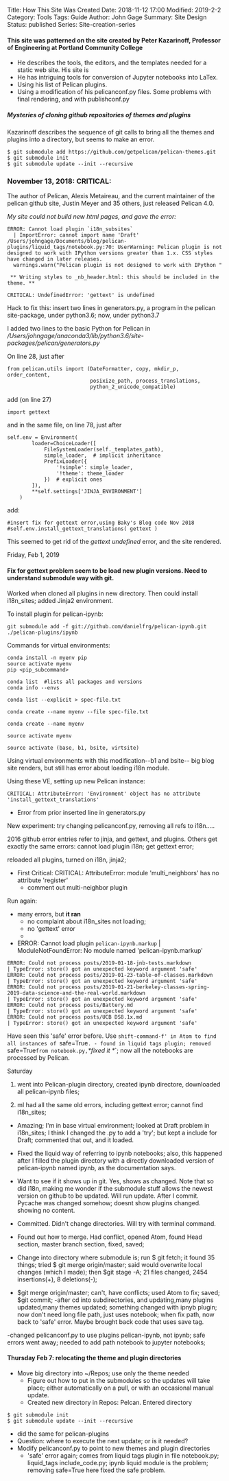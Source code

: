 Title: How This Site Was Created
Date: 2018-11-12 17:00
Modified: 2019-2-2
Category: Tools
Tags: Guide
Author: John Gage
Summary: Site Design
Status: published
Series: Site-creation-series


#### This site was patterned on the site created by Peter Kazarinoff, Professor of Engineering at Portland Community College ##

- He describes the tools, the editors, and the templates needed for a static web site. His site is
- He has intriguing tools for conversion of Jupyter notebooks into LaTex.
- Using his list of Pelican plugins.
- Using a modification of his pelicanconf.py files.  Some problems with final rendering, and with publishconf.py

##### Mysteries of cloning github repositories of themes and plugins

Kazarinoff describes the sequence of git calls to bring all the themes and plugins into a directory, but seems to make an error.

```
$ git submodule add https://github.com/getpelican/pelican-themes.git
$ git submodule init
$ git submodule update --init --recursive
```




### November 13, 2018: CRITICAL:  ###

The author of Pelican, Alexis Metaireau, and the current maintainer of the pelican github site, Justin Meyer and 35 others, just released Pelican 4.0.

*My site could not build new html pages, and gave the error:*


```
ERROR: Cannot load plugin `i18n_subsites`
  | ImportError: cannot import name 'Draft'
/Users/johngage/Documents/blog/pelican-plugins/liquid_tags/notebook.py:70: UserWarning: Pelican plugin is not designed to work with IPython versions greater than 1.x. CSS styles have changed in later releases.
  warnings.warn("Pelican plugin is not designed to work with IPython "

 ** Writing styles to _nb_header.html: this should be included in the theme. **

CRITICAL: UndefinedError: 'gettext' is undefined

```
Hack to fix this: insert two lines in generators.py, a program in the pelican site-package, under python3.6; now, under python3.7

I added two lines to the basic Python for Pelican in  */Users/johngage/anaconda3/lib/python3.6/site-packages/pelican/generators.py*

On line 28, just after


```
from pelican.utils import (DateFormatter, copy, mkdir_p, order_content,
                           posixize_path, process_translations,
                           python_2_unicode_compatible)
```

add (on line 27)


```
import gettext
```



and in the same file, on line 78, just after



```
self.env = Environment(
        loader=ChoiceLoader([
            FileSystemLoader(self._templates_path),
            simple_loader,  # implicit inheritance
            PrefixLoader({
                '!simple': simple_loader,
                '!theme': theme_loader
            })  # explicit ones
        ]),
        **self.settings['JINJA_ENVIRONMENT']
    )
```

add:


```
#insert fix for gettext error,using Baky's Blog code Nov 2018
#self.env.install_gettext_translations( gettext )

```


This seemed to get rid of the *gettext undefined* error, and the site rendered.

Friday, Feb 1, 2019

#### Fix for gettext problem seem to be load new plugin versions.  Need to understand submodule way with git.

Worked when cloned all plugins in new directory.  Then could install i18n_sites; added Jinja2 environment.

To install plugin for pelican-ipynb:
```
git submodule add -f git://github.com/danielfrg/pelican-ipynb.git ./pelican-plugins/ipynb
```


Commands for virtual environments:

```
conda install -n myenv pip
source activate myenv
pip <pip_subcommand>
```

```
conda list  #lists all packages and versions
conda info --envs
```
```
conda list --explicit > spec-file.txt

```
```
conda create --name myenv --file spec-file.txt

```
```
conda create --name myenv

```
```
source activate myenv
```

```
source activate (base, b1, bsite, virtsite)
```

Using virtual environments with this modification--b1 and bsite--
big blog site renders, but still has error about loading i18n module.

Using these VE, setting up new Pelican instance:

```CRITICAL: AttributeError: 'Environment' object has no attribute 'install_gettext_translations'```
  - Error from prior inserted line in generators.py

New experiment: try changing pelicanconf.py, removing all refs to i18n.....

2016 github error entries refer to jinja, and gettext, and plugins.  Others get exactly the same errors: cannot load plugin i18n; get gettext error;

reloaded all plugins, turned on i18n, jinja2;
- First Critical: CRITICAL: AttributeError: module 'multi_neighbors' has no attribute 'register'
  - comment out multi-neighbor plugin

Run again:
  - many errors, but **it ran**
    - no complaint about i18n_sites not loading;
    - no 'gettext' error
    -
  - ERROR: Cannot load plugin `pelican-ipynb.markup`
  | ModuleNotFoundError: No module named 'pelican-ipynb.markup'
  ```
  ERROR: Could not process posts/2019-01-18-jnb-tests.markdown
  | TypeError: store() got an unexpected keyword argument 'safe'
ERROR: Could not process posts/2019-01-23-table-of-classes.markdown
  | TypeError: store() got an unexpected keyword argument 'safe'
ERROR: Could not process posts/2019-01-21-berkeley-classes-spring-2019-data-science-and-the-real-world.markdown
  | TypeError: store() got an unexpected keyword argument 'safe'
ERROR: Could not process posts/Battery.md
  | TypeError: store() got an unexpected keyword argument 'safe'
ERROR: Could not process posts/UCB DS8.1x.md
  | TypeError: store() got an unexpected keyword argument 'safe'
  ```

  Have seen this 'safe' error before.  Use `shift-command-f' in Atom to find all instances of `safe=True`.
    - found in liquid tags plugin; removed `safe=True` from notebook.py, `_*fixed it *_`; now all the notebooks are processed by Pelican.

Saturday

1. went into Pelican-plugin directory, created ipynb directore, downloaded all pelican-ipynb files;


2. ml had all the same old errors, including  gettext error; cannot find i18n_sites;


  - Amazing; I'm in base virtual environment; looked at Draft problem in i18n_sites; I think I changed the .py to add a 'try'; but kept a include for Draft; commented that out, and it loaded.
  - Fixed the liquid way of referring to ipynb notebooks; also, this happened after I filled the plugin directory  with a directly downloaded version of pelican-ipynb named ipynb, as the documentation says.


  - Want to see if it shows up in git. Yes, shows as changed. Note that so did i18n, making me wonder if the submodule stuff allows the newest version on github to be updated. Will run update. After I commit.  Pycache was changed somehow; doesnt show plugins changed.  showing no content.
  - Committed. Didn't change directories.  Will try with terminal command.


  - Found out how to merge. Had conflict, opened Atom, found Head section, master branch section, fixed, saved;
  - Change into directory where submodule is; run $ git fetch; it found 35 things; tried $ git merge origin/master; said would overwrite local changes (which I made); then $git stage -A; 21 files changed, 2454 insertions(+), 8 deletions(-);


  - $git merge origin/master; can't, have conflicts; used Atom to fix; saved; $git commit;
  -after cd into subdirectories, and updating,many plugins updated,many themes updated; something changed with ipnyb plugin; now don't need long file path, just uses notebook; when fix path, now back to 'safe' error. Maybe brought back code that uses save tag.


  -changed pelicanconf.py to use plugins pelican-ipynb, not ipynb; safe errors went away; needed to add path notebook to jupyter notebooks;

#### Thursday Feb 7: relocating the theme and plugin directories
- Move big directory into ~/Repos; use only the theme needed
  - Figure out how to put in the submodules so the updates will take place; either automatically on a pull, or with an occasional manual update.
  - Created new directory in Repos: Pelcan.  Entered directory
```git submodule add https://github.com/getpelican/pelican-themes.git
$ git submodule init
$ git submodule update --init --recursive
```
- did the same for pelican-plugins
- Question: where to execute the next update; or is it needed?
- Modify pelicanconf.py to point to new themes and plugin directories
  - 'safe' error again; comes from liquid tags plugin in file notebook.py; liquid_tags include_code.py; ipynb liquid module is the problem; removing safe=True here fixed the safe problem.
